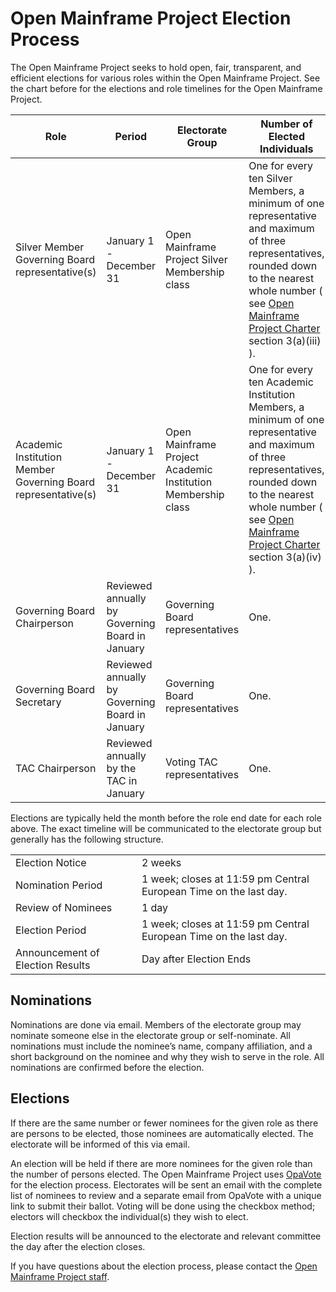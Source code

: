 # Open Mainframe Project Election Process

The Open Mainframe Project seeks to hold open, fair, transparent, and efficient elections for various roles within the Open Mainframe Project. See the chart before for the elections and role timelines for the Open Mainframe Project.

| Role                                                         | Period                                          | Electorate Group                                             | Number of Elected Individuals                                |
| ------------------------------------------------------------ | ----------------------------------------------- | ------------------------------------------------------------ | ------------------------------------------------------------ |
| Silver Member Governing Board representative(s)              | January 1 - December 31                         | Open Mainframe Project Silver Membership class               | One for every ten Silver Members, a minimum of one representative and maximum of three representatives, rounded down to the nearest whole number ( see [Open Mainframe Project Charter](http://charter.openmainframeproject.org/) section 3(a)(iii) ). |
| Academic Institution Member Governing Board representative(s) | January 1 - December 31                         | Open Mainframe Project Academic Institution Membership class | One for every ten Academic Institution Members, a minimum of one representative and maximum of three representatives, rounded down to the nearest whole number ( see [Open Mainframe Project Charter](http://charter.openmainframeproject.org/) section 3(a)(iv) ). |
| Governing Board Chairperson                                  | Reviewed annually by Governing Board in January | Governing Board representatives                              | One.                                                         |
| Governing Board Secretary                                    | Reviewed annually by Governing Board in January | Governing Board representatives                              | One.                                                         |
| TAC Chairperson                                              | Reviewed annually by the TAC in January         | Voting TAC representatives                                   | One.                                                         |

Elections are typically held the month before the role end date for each role above. The exact timeline will be communicated to the electorate group but generally has the following structure.

|                                  |                                                              |
| -------------------------------- | ------------------------------------------------------------ |
| Election Notice                  | 2 weeks                                                      |
| Nomination Period                | 1 week; closes at 11:59 pm Central European Time on the last day. |
| Review of Nominees               | 1 day                                                        |
| Election Period                  | 1 week; closes at 11:59 pm Central European Time on the last day. |
| Announcement of Election Results | Day after Election Ends                                      |


## Nominations

Nominations are done via email. Members of the electorate group may nominate someone else in the electorate group or self-nominate. All nominations must include the nominee’s name, company affiliation, and a short background on the nominee and why they wish to serve in the role. All nominations are confirmed before the election.


## Elections

If there are the same number or fewer nominees for the given role as there are persons to be elected, those nominees are automatically elected. The electorate will be informed of this via email.

An election will be held if there are more nominees for the given role than the number of persons elected. The Open Mainframe Project uses [OpaVote](https://opavote.com) for the election process. Electorates will be sent an email with the complete list of nominees to review and a separate email from OpaVote with a unique link to submit their ballot. Voting will be done using the checkbox method; electors will checkbox the individual(s) they wish to elect.

Election results will be announced to the electorate and relevant committee the day after the election closes.

If you have questions about the election process, please contact the [Open Mainframe Project staff](https://members.openmainframeproject.org).